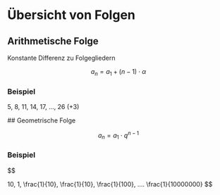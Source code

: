 # Übersicht von Folgen


## Arithmetische Folge

Konstante Differenz zu Folgegliedern

$$
a_n = a_1 + (n-1) \cdot \alpha
$$

### Beispiel
5, 8, 11, 14, 17, ..., 26 (+3)


## Geometrische Folge

$$
a_n = a_1 \cdot q^{n-1}
$$


### Beispiel
$$

10,
1,
\frac{1}{10},
\frac{1}{10},
\frac{1}{100},
....
\frac{1}{10000000}
$$